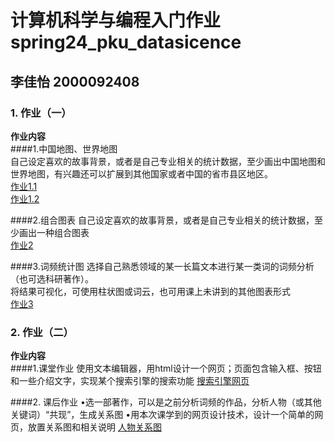 # 计算机科学与编程入门作业 spring24_pku_datasicence
## 李佳怡 2000092408
### 1. 作业（一）  
**作业内容**  
####1.中国地图、世界地图  
  自己设定喜欢的故事背景，或者是自己专业相关的统计数据，至少画出中国地图和世界地图，有兴趣还可以扩展到其他国家或者中国的省市县区地区。  
[作业1.1](file:///C:/Users/leeji/Documents/%E5%8C%97%E5%A4%A7%20%E5%AD%A6%E4%B9%A0%E8%B5%84%E6%96%99/24%E5%B9%B4%20%E6%98%A5%E5%AD%A3/%E8%AE%A1%E7%AE%97%E6%9C%BA%E7%A7%91%E5%AD%A6%E4%B8%8E%E7%BC%96%E7%A8%8B%E5%85%A5%E9%97%A8/Assignment%201/map_world.html)  
[作业1.2](file:///C:/Users/leeji/Documents/%E5%8C%97%E5%A4%A7%20%E5%AD%A6%E4%B9%A0%E8%B5%84%E6%96%99/24%E5%B9%B4%20%E6%98%A5%E5%AD%A3/%E8%AE%A1%E7%AE%97%E6%9C%BA%E7%A7%91%E5%AD%A6%E4%B8%8E%E7%BC%96%E7%A8%8B%E5%85%A5%E9%97%A8/Assignment%201/map_china.html)

####2.组合图表
  自己设定喜欢的故事背景，或者是自己专业相关的统计数据，至少画出一种组合图表  
[作业2](file:///C:/Users/leeji/Documents/%E5%8C%97%E5%A4%A7%20%E5%AD%A6%E4%B9%A0%E8%B5%84%E6%96%99/24%E5%B9%B4%20%E6%98%A5%E5%AD%A3/%E8%AE%A1%E7%AE%97%E6%9C%BA%E7%A7%91%E5%AD%A6%E4%B8%8E%E7%BC%96%E7%A8%8B%E5%85%A5%E9%97%A8/Assignment%201/bar_line_plot.html)

####3.词频统计图
  选择自己熟悉领域的某一长篇文本进行某一类词的词频分析（也可选科研著作）。  
  将结果可视化，可使用柱状图或词云，也可用课上未讲到的其他图表形式  
[作业3](file:///C:/Users/leeji/Documents/%E5%8C%97%E5%A4%A7%20%E5%AD%A6%E4%B9%A0%E8%B5%84%E6%96%99/24%E5%B9%B4%20%E6%98%A5%E5%AD%A3/%E8%AE%A1%E7%AE%97%E6%9C%BA%E7%A7%91%E5%AD%A6%E4%B8%8E%E7%BC%96%E7%A8%8B%E5%85%A5%E9%97%A8/Assignment%201/wordcloud.html)

### 2. 作业（二）  
**作业内容**  
####1.课堂作业
  使用文本编辑器，用html设计一个网页；页面包含输入框、按钮和一些介绍文字，实现某个搜索引擎的搜索功能
[搜索引擎网页](file:///C:/Users/leeji/Documents/%E5%8C%97%E5%A4%A7%20%E5%AD%A6%E4%B9%A0%E8%B5%84%E6%96%99/24%E5%B9%B4%20%E6%98%A5%E5%AD%A3/%E8%AE%A1%E7%AE%97%E6%9C%BA%E7%A7%91%E5%AD%A6%E4%B8%8E%E7%BC%96%E7%A8%8B%E5%85%A5%E9%97%A8/Assignment%202/Assignment%202_class%20practice.html)  

####2. 课后作业
  •选一部著作，可以是之前分析词频的作品，分析人物（或其他关键词）“共现”，生成关系图
  •用本次课学到的网页设计技术，设计一个简单的网页，放置关系图和相关说明
[人物关系图](file:///C:/Users/leeji/Documents/%E5%8C%97%E5%A4%A7%20%E5%AD%A6%E4%B9%A0%E8%B5%84%E6%96%99/24%E5%B9%B4%20%E6%98%A5%E5%AD%A3/%E8%AE%A1%E7%AE%97%E6%9C%BA%E7%A7%91%E5%AD%A6%E4%B8%8E%E7%BC%96%E7%A8%8B%E5%85%A5%E9%97%A8/Assignment%202/Assignment%202%20%E4%BD%9C%E4%B8%9A.html)  

